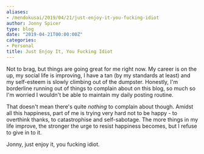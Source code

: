 ```yaml
---
aliases:
- /mendokusai/2019/04/21/just-enjoy-it-you-fucking-idiot
author: Jonny Spicer
type: blog
date: "2019-04-21T00:00:00Z"
categories:
- Personal
title: Just Enjoy It, You Fucking Idiot
---
```

Not to brag, but things are going great for me right now. My career is on the up,
my social life is improving, I have a tan (by my standards at least) and my
self-esteem is slowly climbing out of the dumpster. Honestly, I'm borderline
running out of things to complain about on this blog, so much so I'm worried I
wouldn't be able to maintain my daily posting routine.

That doesn't mean there's quite *nothing* to complain about though. Amidst all
this happiness, part of me is trying very hard not to be happy - to overthink
thanks, to catastrophise and self-sabotage. The more things in my life improve,
the stronger the urge to resist happiness becomes, but I refuse to give in to it.

Jonny, just enjoy it, you fucking idiot.
